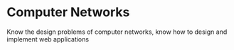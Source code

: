 # Computer Networks
Know the design problems of computer networks, know how to design and implement web applications
